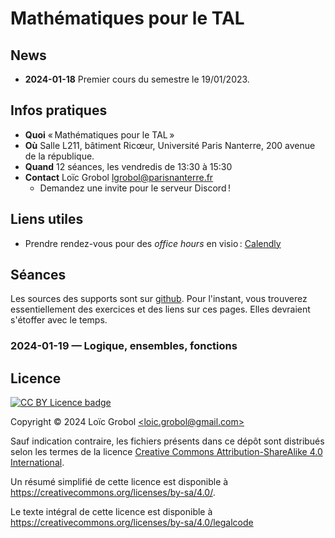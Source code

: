 <!-- LTeX: language=fr -->

Mathématiques pour le TAL
=========================

## News

- **2024-01-18** Premier cours du semestre le 19/01/2023.

## Infos pratiques

- **Quoi** « Mathématiques pour le TAL »
- **Où** Salle L211, bâtiment Ricœur, Université Paris Nanterre, 200 avenue de la république.
- **Quand** 12 séances, les vendredis de 13:30 à 15:30
- **Contact** Loïc Grobol [<lgrobol@parisnanterre.fr>](mailto:lgrobol@parisnanterre.fr)
  - Demandez une invite pour le serveur Discord !

## Liens utiles

- Prendre rendez-vous pour des *office hours* en visio :
  [Calendly](https://calendly.com/lgrobol/remote-office-hour)

## Séances

Les sources des supports sont sur [github](https://github.com/loicgrobol/maths-nlp). Pour l'instant,
vous trouverez essentiellement des exercices et des liens sur ces pages. Elles devraient s'étoffer
avec le temps.

### 2024-01-19 — Logique, ensembles, fonctions



## Licence

[![CC BY Licence badge](https://i.creativecommons.org/l/by/4.0/88x31.png)](http://creativecommons.org/licenses/by/4.0/)

Copyright © 2024 Loïc Grobol [\<loic.grobol@gmail.com\>](mailto:loic.grobol@gmail.com)

Sauf indication contraire, les fichiers présents dans ce dépôt sont distribués selon les termes de
la licence [Creative Commons Attribution-ShareAlike 4.0
International](https://creativecommons.org/licenses/by-sa/4.0/).

Un résumé simplifié de cette licence est disponible à
<https://creativecommons.org/licenses/by-sa/4.0/>.

Le texte intégral de cette licence est disponible à
<https://creativecommons.org/licenses/by-sa/4.0/legalcode>
